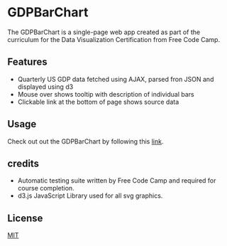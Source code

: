 # GDPBarChart

The GDPBarChart is a single-page web app created as part of the curriculum for the Data Visualization Certification from Free Code Camp. 

## Features

- Quarterly US GDP data fetched using AJAX, parsed fron JSON and displayed using d3  
- Mouse over shows tooltip with description of individual bars    
- Clickable link at the bottom of page shows source data

## Usage

Check out out the GDPBarChart by following this [link](https://joeystip.github.io/GDPBarChart/).

## credits

- Automatic testing suite written by Free Code Camp and required for course completion.
- d3.js JavaScript Library used for all svg graphics.

## License

[MIT](https://choosealicense.com/licenses/mit/)



